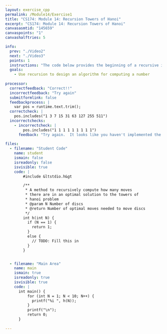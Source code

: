 ```yaml
---
layout: exercise_cpp
permalink: /Module14/Exercise1
title: "CS174: Module 14: Recursion Towers of Hanoi"
excerpt: "CS174: Module 14: Recursion Towers of Hanoi"
canvasasmtid: "145659"
canvaspoints: "1"
canvashalftries: 5

info:
  prev: "./Video2"
  next: "./Video3"
  points: 1
  instructions: "The code below provides the beginning of a recursive implementation that counts the optimal number of moves needed.  Fill in the recursive calls to complete this method.  (If you enjoy this exercise, you might think about how you would use the C++ vector class make an animation to actually show the moves happening)."
  goals:
    - Use recursion to design an algorithm for computing a number
    
processor:  
  correctfeedback: "Correct!!" 
  incorrectfeedback: "Try again"
  submitformlink: false
  feedbackprocess: | 
    var pos = runtime.text.trim();
  correctcheck: |
    pos.includes("1 3 7 15 31 63 127 255 511")
  incorrectchecks:
    - incorrectcheck: |
        pos.includes("1 1 1 1 1 1 1 1 1")
      feedback: "Try again.  It looks like you haven't implemented the recursive call yet."
 
files:
  - filename: "Student Code"
    name: student
    ismain: false
    isreadonly: false
    isvisible: true
    code: | 
        #include &ltstdio.h&gt

        /**
         * A method to recursively compute how many moves
         * there are in an optimal solution to the towers of
         * hanoi problem
         * @param N Number of discs
         * @return Number of optimal moves needed to move discs
         */
        int h(int N) {
          if (N == 1) {
            return 1;
          }
          else {
            // TODO: Fill this in
          }
        }


  - filename: "Main Area"
    name: main
    ismain: true
    isreadonly: true
    isvisible: true
    code: | 
      int main() {
          for (int N = 1; N < 10; N++) {
            printf("%i ", h(N));
          }
          printf("\n");
          return 0;
      }
        
---
```

